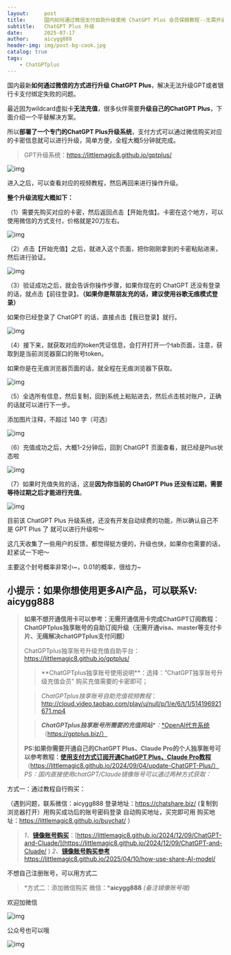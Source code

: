 ```yaml
---
layout:     post
title:      国内如何通过微信支付自助升级使用 ChatGPT Plus 会员保姆教程--无需开通visa、master卡教程篇
subtitle:   ChatGPT Plus 升级
date:       2025-07-17
author:     aicygg888
header-img: img/post-bg-cook.jpg
catalog: true
tags:
    - ChatGPTplus
---
```


国内最新**如何通过微信的方式进行升级 ChatGPT Plus**，解决无法升级GPT或者银行卡支付绑定失败的问题。

最近因为wildcard虚拟卡**无法充值**，很多伙伴需要**升级自己的ChatGPT Plus**，下面介绍一个平替解决方案。

所以**部署了一个专门的ChatGPT Plus升级系统**，支付方式可以通过微信购买对应的卡密信息就可以进行升级，简单方便，全程大概5分钟就完成。



> GPT升级系统：https://littlemagic8.github.io/gptplus/

![img](https://picx.zhimg.com/80/v2-2837d713ef511d94fab903e8c3cd4aca_720w.png)

进入之后，可以查看对应的视频教程，然后再回来进行操作升级。

**整个升级流程大概如下：**

（1）需要先购买对应的卡密，然后返回点击【开始充值】。卡密在这个地方，可以使用微信的方式支付，价格就是20刀左右。

![img](https://pic1.zhimg.com/80/v2-ca3f5fa1d3df2295c62def4dd8f05c15_720w.png)

（2）点击【开始充值】之后，就进入这个页面，把你刚刚拿到的卡密粘贴进来，然后进行验证。

![img](https://pica.zhimg.com/80/v2-7a9d116fa29c283c06ad118582e1a075_720w.png)

（3）验证成功之后，就会告诉你操作步骤，如果你现在的 ChatGPT 还没有登录的话，就点击【前往登录】。**（如果你是帮朋友充的话，建议使用谷歌无痕模式登录）**

如果你已经登录了 ChatGPT 的话，直接点击【我已登录】就行。

![img](https://picx.zhimg.com/80/v2-fb4f3abba46dd630a04c96f3a86de0fb_720w.png)

（4）接下来，就获取对应的token凭证信息，会打开打开一个tab页面，注意，获取到是当前浏览器窗口的账号token。

如果你是在无痕浏览器页面的话，就全程在无痕浏览器下获取。

![img](https://pic1.zhimg.com/80/v2-cc724ae7f092e159f7903510e2e32ca1_720w.png)

（5）全选所有信息，然后复制，回到系统上粘贴进去，然后点击核对账户，正确的话就可以进行下一步。

添加图片注释，不超过 140 字（可选）

![img](https://pic1.zhimg.com/80/v2-1585d970001eecf563fc5bbb1a541da3_720w.png)

（6）充值成功之后，大概1-2分钟后，回到 ChatGPT 页面查看，就已经是Plus状态啦

![img](https://pica.zhimg.com/80/v2-fdff1289bb71fe889010a444848d9108_720w.png)

（7）如果时充值失败的话，这是**因为你当前的 ChatGPT Plus 还没有过期，需要等待过期之后才能进行充值**。

![img](https://pic1.zhimg.com/80/v2-40527081a207442e52a3f0f9b741d64a_720w.png)

目前该 ChatGPT Plus 升级系统，还没有开发自动续费的功能，所以确认自己不是 GPT Plus 了 就可以进行升级啦～

这几天收集了一些用户的反馈，都觉得挺方便的，升级也快，如果你也需要的话，赶紧试一下吧～

主要这个封号概率非常小~，0.01的概率，很给力~



## **小提示：如果你想使用更多AI产品，可以联系V: aicygg888**

> **如果不想开通信用卡可以参考：无需开通信用卡完成ChatGPT订阅教程：ChatGPTplus独享账号的自助订阅升级（无需开通visa、master等支付卡片、无痛解决chatGPTplus支付问题）**
>
> ChatGPTplus独享账号升级充值自助平台：https://littlemagic8.github.io/gptplus/
>
> > **ChatGPTplus独享账号使用说明\**：选择：”ChatGPT独享账号升级充值会员” 购买充值需要的卡密即可；
>
> > *ChatGPTplus独享账号自助充值视频教程*：http://cloud.video.taobao.com/play/u/null/p/1/e/6/t/1/514196921671.mp4 
>
> > ***ChatGPTplus独享账号所需要的充值网站**\*：*[*OpenAI代充系统](https://gptplus.biz/) （https://gptplus.biz/）
>
> **PS:如果你需要开通自己的ChatGPT Plus、Claude Pro的个人独享账号可以参考教程：**[**使用支付方式订阅开通ChatGPT Plus、Claude Pro教程**](https://littlemagic8.github.io/2024/09/04/update-ChatGPT-Plus/) （https://littlemagic8.github.io/2024/09/04/update-ChatGPT-Plus/） *PS：国内直接使用chatGPT/Claude镜像账号可以通过两种方式获取：*

方式一：通过教程自行购买：

（遇到问题，联系微信：aicygg888 登录地址：https://chatshare.biz/ (复制到浏览器打开）用购买成功后的账号密码登录 自动购买地址，买完即可用 购买地址：https://littlemagic8.github.io/buychat/ ）

> *1、*[**镜像账号购买**](https://littlemagic8.github.io/2024/12/09/ChatGPT-and-Cluade/)：[https://littlemagic8.github.io/2024/12/09/ChatGPT-and-Cluade/](https://littlemagic8.github.io/2024/12/09/ChatGPT-and-Cluade/ )  *2、*[**镜像账号购买参考**](https://littlemagic8.github.io/2025/04/10/how-use-share-AI-model/) https://littlemagic8.github.io/2025/04/10/how-use-share-AI-model/

不想自己注册账号，可以用方式二

> *方式二：添加微信购买 微信：***aicygg888** *(备注镜像账号哦)*

欢迎加微信

![img](https://picx.zhimg.com/80/v2-46f7cfd62d1e94381388ab08b0fea3af_720w.png)

公众号也可以哦

![img](https://pic1.zhimg.com/80/v2-4e622b64238b20948a02e0c988ca5704_720w.png)